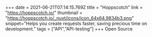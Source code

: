 +++
date = 2021-06-21T07:14:15.769Z
title = "Hoppscotch"
link = "https://hoppscotch.io/"
thumbnail = "https://hoppscotch.io/_nuxt/icons/icon_64x64.9834b3.png"
snippet="Helps you create requests faster, saving precious time on development."
tags = ["API","API-testing"]
+++
Open Source